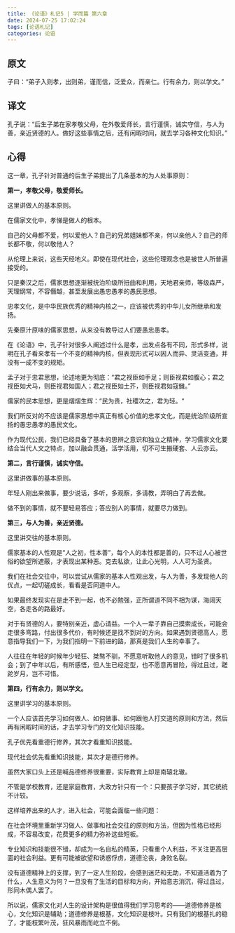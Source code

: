 ```yaml
---
title: 《论语》札记5 | 学而篇 第六章
date: 2024-07-25 17:02:24
tags: [论语札记]
categories: 论语
---
```

## 原文

子曰：“弟子入则孝，出则弟，谨而信，泛爱众，而亲仁。行有余力，则以学文。”

## 译文

孔子说：“后生子弟在家孝敬父母，在外敬爱师长，言行谨慎，诚实守信，与人为善，亲近贤德的人。做好这些事情之后，还有闲暇时间，就去学习各种文化知识。”

## 心得

这一章，孔子针对普通的后生子弟提出了几条基本的为人处事原则：

**第一，孝敬父母，敬爱师长。**

这里讲做人的基本原则。

在儒家文化中，孝悌是做人的根本。

自己的父母都不爱，何以爱他人？自己的兄弟姐妹都不亲，何以亲他人？自己的师长都不敬，何以敬他人？

从伦理上来说，这些天经地义。即使在现代社会，这些伦理观念也是被世人所普遍接受的。

只是秦汉之后，儒家思想逐渐被统治阶级所扭曲和利用，天地君亲师，等级森严，天理纲常，不容僭越，甚至发展出愚忠愚孝的愚民思想。

忠孝文化，是中华民族优秀的精神内核之一，应该被优秀的中华儿女所继承和发扬。

先秦原汁原味的儒家思想，从来没有教导过人们要愚忠愚孝。

在《论语》中，孔子针对很多人阐述过什么是孝，出发点各有不同，形式多样，说明在孔子看来孝有一个不变的精神内核，但表现形式可以因人而异、灵活变通，并没有一成不变的规矩。

孟子对于忠君思想，论述地更为彻底：“君之视臣如手足；则臣视君如腹心；君之视臣如犬马，则臣视君如国人；君之视臣如土芥，则臣视君如寇雠。”

儒家的民本思想，更是熠熠生辉：“民为贵，社稷次之，君为轻。“

我们所反对的不应该是儒家思想中真正有核心价值的忠孝文化，而是统治阶级所宣扬的愚忠愚孝的愚民文化。

作为现代公民，我们已经具备了基本的思辨之意识和独立之精神，学习儒家文化要结合当代人文之特点，加以融会贯通，活学活用，切不可生搬硬套、人云亦云。

**第二，言行谨慎，诚实守信。**

这里讲做事的基本原则。

年轻人刚出来做事，要少说话，多听，多观察，多请教，弄明白了再去做。

做不到的事情，就不要轻易答应；答应别人的事情，就要尽力做到。

**第三，与人为善，亲近贤德。**

这里讲交往的基本原则。

儒家基本的人性观是“人之初，性本善”，每个人的本性都是善的，只不过人心被世俗的欲望所遮蔽，才表现出某种恶。克去私欲，让此心光明，人人可为圣贤。

我们在社会交往中，可以尝试从儒家的基本人性观出发，与人为善，多发现他人的优点，一起切磋成长，看看是否同道中人。

如果最终发现实在是走不到一起，也不必勉强，正所谓道不同不相为谋，海阔天空，各走各的路最好。

对于有贤德的人，要特别亲近，虚心请益。一个人一辈子靠自己摸索成长，可能会走很多弯路，付出很多代价，有时候还是找不到对的方向。如果遇到贤德高人，愿意指导我们一下，为我们指明一下前进的路，那真是我们人生的幸事了。

人往往在年轻的时候年少轻狂、桀骜不驯，不愿意听取他人的意见，错时了很多机会；到了中年以后，有所感悟，但人生已经定型，也不愿意再冒险，得过且过，蹉跎岁月，岂不可惜。

**第四，行有余力，则以学文。**

这里讲学习的基本原则。

一个人应该首先学习如何做人、如何做事、如何跟他人打交道的原则和方法，然后再有闲暇时间的话，才去学习专门的文化知识技能。

孔子优先看重德行修养，其次才看重知识技能。

现代社会优先看重知识技能，其次才是德行修养。

虽然大家口头上还是喊品德修养很重要，实际教育上却是南辕北辙。

不管是学校教育，还是家庭教育，大政方针只有一个：只要孩子学习好，其它统统不计较。

这样培养出来的人才，进入社会，可能会面临一些问题：

在社会环境里重新学习做人、做事和社会交往的原则和方法，但因为性格已经形成，不容易改变，花费更多的精力弥补这些短板。

专业知识和技能很不错，却成为一名自私的精英，只看重个人利益，不关注更高层面的社会利益。更有可能被欲望和诱惑俘虏，道德沦丧，身败名裂。

没有道德精神上的支撑，到了一定人生阶段，会感到迷茫和无助，不知道活着为了什么，人生意义为何？一旦没有了生活的目标和方向，开始意志消沉，得过且过，形同木偶人罢了。

所以说，儒家文化对人生的设计架构是很值得我们学习思考的——道德修养是核心，文化知识是辅助；道德修养是根基，文化知识是枝叶。只有我们的根基扎的稳了，才能枝繁叶茂，狂风暴雨而屹立不倒。
